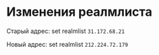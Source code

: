 # Изменения реалмлиста

Старый адрес: set realmlist `31.172.68.21`

Новый адрес: set realmlist `212.224.72.179`

